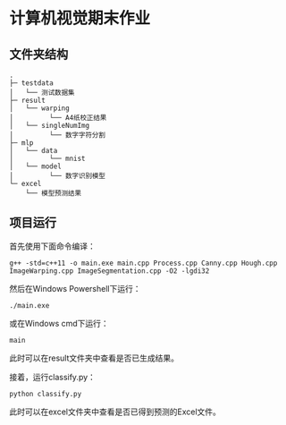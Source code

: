 # 计算机视觉期末作业

## 文件夹结构

```
.
├─ testdata
│   └── 测试数据集
├─ result
│   └── warping
│         └── A4纸校正结果
│   └── singleNumImg
│         └── 数字字符分割
├─ mlp
│   └── data
│         └── mnist
│   └── model
│         └── 数字识别模型
└─ excel
    └── 模型预测结果
``` 

## 项目运行

首先使用下面命令编译：

```
g++ -std=c++11 -o main.exe main.cpp Process.cpp Canny.cpp Hough.cpp ImageWarping.cpp ImageSegmentation.cpp -O2 -lgdi32
```

然后在Windows Powershell下运行：


```
./main.exe
```

或在Windows cmd下运行：

```
main
```

此时可以在result文件夹中查看是否已生成结果。

接着，运行classify.py：

```
python classify.py
```

此时可以在excel文件夹中查看是否已得到预测的Excel文件。
